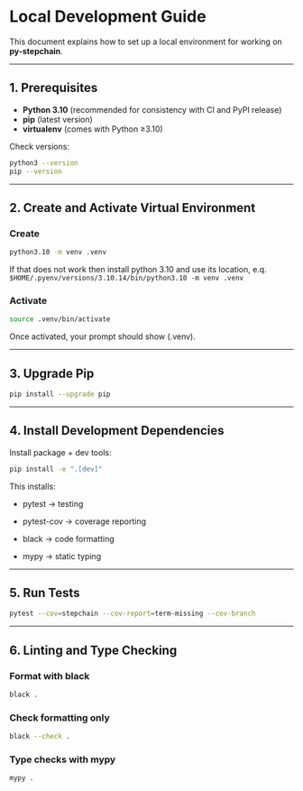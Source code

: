 # Local Development Guide

This document explains how to set up a local environment for working on **py-stepchain**.

---

## 1. Prerequisites

- **Python 3.10** (recommended for consistency with CI and PyPI release)
- **pip** (latest version)
- **virtualenv** (comes with Python ≥3.10)

Check versions:

```bash
python3 --version
pip --version
```

---

## 2. Create and Activate Virtual Environment

### Create

```bash
python3.10 -m venv .venv
```

If that does not work then install python 3.10 and use its location, e.q. `$HOME/.pyenv/versions/3.10.14/bin/python3.10 -m venv .venv`


### Activate

```bash
source .venv/bin/activate
```

Once activated, your prompt should show (.venv).

---

## 3. Upgrade Pip

```bash
pip install --upgrade pip
```

---

## 4. Install Development Dependencies
Install package + dev tools:

```bash
pip install -e ".[dev]"
```

This installs:

- pytest → testing

- pytest-cov → coverage reporting

- black → code formatting

- mypy → static typing

---

## 5. Run Tests

```bash
pytest --cov=stepchain --cov-report=term-missing --cov-branch
```

---

## 6. Linting and Type Checking

### Format with black

```bash
black .
```

### Check formatting only

```bash
black --check .
```

### Type checks with mypy

```bash
mypy .
```
